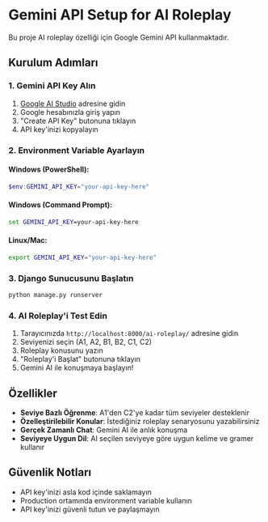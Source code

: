 # Gemini API Setup for AI Roleplay

Bu proje AI roleplay özelliği için Google Gemini API kullanmaktadır.

## Kurulum Adımları

### 1. Gemini API Key Alın
1. [Google AI Studio](https://makersuite.google.com/app/apikey) adresine gidin
2. Google hesabınızla giriş yapın
3. "Create API Key" butonuna tıklayın
4. API key'inizi kopyalayın

### 2. Environment Variable Ayarlayın

#### Windows (PowerShell):
```powershell
$env:GEMINI_API_KEY="your-api-key-here"
```

#### Windows (Command Prompt):
```cmd
set GEMINI_API_KEY=your-api-key-here
```

#### Linux/Mac:
```bash
export GEMINI_API_KEY="your-api-key-here"
```

### 3. Django Sunucusunu Başlatın
```bash
python manage.py runserver
```

### 4. AI Roleplay'i Test Edin
1. Tarayıcınızda `http://localhost:8000/ai-roleplay/` adresine gidin
2. Seviyenizi seçin (A1, A2, B1, B2, C1, C2)
3. Roleplay konusunu yazın
4. "Roleplay'i Başlat" butonuna tıklayın
5. Gemini AI ile konuşmaya başlayın!

## Özellikler

- **Seviye Bazlı Öğrenme**: A1'den C2'ye kadar tüm seviyeler desteklenir
- **Özelleştirilebilir Konular**: İstediğiniz roleplay senaryosunu yazabilirsiniz
- **Gerçek Zamanlı Chat**: Gemini AI ile anlık konuşma
- **Seviyeye Uygun Dil**: AI seçilen seviyeye göre uygun kelime ve gramer kullanır

## Güvenlik Notları

- API key'inizi asla kod içinde saklamayın
- Production ortamında environment variable kullanın
- API key'inizi güvenli tutun ve paylaşmayın 